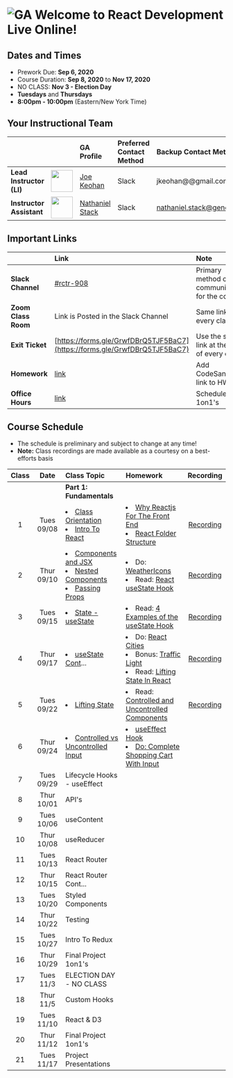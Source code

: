 # ![GA](https://ga-dash.s3.amazonaws.com/production/assets/logo-9f88ae6c9c3871690e33280fcf557f33.png) Welcome to React Development Live Online!

## Dates and Times

* Prework Due: **Sep 6, 2020**
* Course Duration: **Sep 8, 2020** to **Nov 17, 2020**
* NO CLASS: **Nov 3 - Election Day**
* **Tuesdays** and **Thursdays**
* **8:00pm - 10:00pm** (Eastern/New York Time)


## Your Instructional Team

| | | GA Profile | Preferred Contact Method | Backup Contact Method |
| :--- | :--- | :--- | :--- | :--- |
| **Lead Instructor (LI)** | <img src="https://i.imgur.com/QYb5xoN.png" height="50"> | [Joe Keohan](https://generalassemb.ly/instructors/joe-keohan/7866) | Slack | jkeohan@@gmail.com|
| **Instructor Assistant** | <img src="https://i.imgur.com/FmcnxV4.png" height="50"> |[Nathaniel Stack](https://generalassemb.ly/instructors/nathaniel-stack/22752) | Slack | nathaniel.stack@generalassemb.ly|


## Important Links

| | Link | Note | 
| :--- | :--- | :--- |
| **Slack Channel** | [#rctr-908](https://app.slack.com/client/T012XUE92MS/C018MSYQXNW) | Primary method of communication for the course |
| **Zoom Class Room** | Link is Posted in the Slack Channel | Same link every class! |
| **Exit Ticket** | [https://forms.gle/GrwfDBrQ5TJF5BaC7](https://forms.gle/GrwfDBrQ5TJF5BaC7) | Use the same link at the end of every class! |
| **Homework** | [link](https://docs.google.com/spreadsheets/d/1eSarapMxitSh8sQtaKJ3sVB8BtsPjVVyrd155zANSyo/edit#gid=566709901) | Add CodeSandbox link to HW |
| **Office Hours** | [link](https://docs.google.com/spreadsheets/d/1eSarapMxitSh8sQtaKJ3sVB8BtsPjVVyrd155zANSyo/edit#gid=1977257351) | Schedule 1on1's |


## Course Schedule

* The schedule is preliminary and subject to change at any time!
* **Note:** Class recordings are made available as a courtesy on a best-efforts basis

| Class | Date | Class Topic | Homework | Recording |
| :---: | :---: | :--- | :--- | :---: |
||| **Part 1: Fundamentals** |
| 1  | Tues 09/08 | <li>[Class Orientation](https://git.generalassemb.ly/jkeohan/rctr-9-8-20/blob/master/w01d01/orientation.md)</li><li>[Intro To React](https://git.generalassemb.ly/jkeohan/rctr-9-8-20/blob/master/w01d01/intro-to-react.md)</li> | <li>[Why Reactjs For The Front End](https://www.cloudways.com/blog/why-reactjs-for-front-end/)</li><li>[React Folder Structure](https://www.robinwieruch.de/react-folder-structure?utm_campaign=Robin%20Wieruch%20-%20A%20Developer%27s%20Newsletter&utm_medium=email&utm_source=Revue%20newsletter)</li>|[Recording](https://generalassembly.zoom.us/rec/share/MdqhYLEwER0r4EvWFxWeXp6P6cliqKJc6abzBbK9kQnao-ow971z3nB-1dCQxnk9.KVpI1j7O0_pzp7H4?startTime=1599608921000) |
| 2  | Thur 09/10 | <li>[Components and JSX](https://git.generalassemb.ly/jkeohan/rctr-9-8-20/blob/master/w01d02/components-and-jsx.md)</li><li>[Nested Components](https://git.generalassemb.ly/jkeohan/rctr-9-8-20/blob/master/w01d02/nested-compnents.md)</li><li>[Passing Props](https://git.generalassemb.ly/jkeohan/rctr-9-8-20/blob/master/w01d02/passing-props.md)</li> | <li>Do: [WeatherIcons](https://git.generalassemb.ly/jkeohan/rctr-9-8-20/blob/master/homework/w01/weatherIcons.md)</li>  <li>Read: [React useState Hook](https://www.robinwieruch.de/react-usestate-hook)</li> | [Recording](https://generalassembly.zoom.us/rec/share/PtaV2bZTQjD3Zkw_bMMyytyY3AURo8Xwi8U3Jhm2AwcFndjmClYM--15KE0h-qCb._k1ko5qwBak30WbV?startTime=1599782004000) |
| 3  | Tues 09/15 |  <li>[State - useState](https://git.generalassemb.ly/jkeohan/rctr-9-8-20/blob/master/w02d03/intro-to-state.md)</li> | <li>Read: [4 Examples of the useState Hook](https://daveceddia.com/usestate-hook-examples/)</li> | [Recording](https://generalassembly.zoom.us/rec/share/PRoIYrZJohbp755S50NQk2kePQGWfb5pjFk3SCLoRPzVUaxzbwyBZofH7rCjpMyv.Fjw4abzlKWRuORmb?startTime=1600213914000) |
| 4  | Thur 09/17 | <li>[useState Cont](https://git.generalassemb.ly/jkeohan/rctr-9-8-20/blob/master/w02d04/intro-to-state-cont.md)...</li> | <li>Do: [React Cities](https://git.generalassemb.ly/jkeohan/rctr-9-8-20/blob/master/homework/w02/react_cities.md) <li>Bonus: [Traffic Light](https://git.generalassemb.ly/jkeohan/rctr-9-8-20/blob/master/homework/w02/traffic_light.md)</li><li>Read: [Lifting State In React](https://www.robinwieruch.de/react-lift-state)</li> | [Recording](https://generalassembly.zoom.us/rec/share/j6fjDKu9y1H4aEhzblwfKKg1oaMl6lFLgYSdPckilrcd4nlm-t3mlxlN8eYigRQ.YC9TkXydfmfWrJWx?startTime=1600386266000) |
| 5  | Tues 09/22 | <li>[Lifting State](https://git.generalassemb.ly/jkeohan/rctr-9-8-20/blob/master/w03d05/lifting-state.md)</li>  | <li>Read: [Controlled and Uncontrolled Components](https://medium.com/tech-tajawal/controlled-and-uncontrolled-components-in-react-6d5f260b46dd)</li> | [Recording](https://generalassembly.zoom.us/rec/play/GUHvPmYgOG5uV5gKe1BcizwShT9vztvKoL3x7wnqhePX86FTcdyLaOqOf7rQWKtgocnyeeMhoKQstmtU.spvY7DQ9kWwBoDqA?autoplay=true&startTime=1600818885000) |
| 6  | Thur 09/24 | <li>[Controlled vs Uncontrolled Input](https://git.generalassemb.ly/jkeohan/rctr-9-8-20/blob/master/w03d06/controlled-uncontrolled-forms.md)</li> |  <li>[useEffect Hook](https://www.robinwieruch.de/react-hooks)</li><li>[Do: Complete Shopping Cart With Input](https://git.generalassemb.ly/jkeohan/rctr-9-8-20/blob/master/labs/w03d06/shoppingCart_with_input.md)</li> |  |
| 7  | Tues 09/29 | Lifecycle Hooks - useEffect | |  |
| 8  | Thur 10/01 | API's |  |  |
| 9  | Tues 10/06 | useContent |  |  |
| 10  | Thur 10/08 | useReducer |  |  |
| 11  | Tues 10/13 | React Router  |  |  |
| 12  | Thur 10/15 | React Router Cont... |  |  |
| 13  | Tues 10/20| Styled Components |  |  |
| 14  | Thur 10/22 | Testing |  |  |
| 15  | Tues 10/27 | Intro To Redux  |  |  |
| 16  | Thur 10/29 | Final Project 1on1's |  |  |
| 17  | Tues 11/3 | ELECTION DAY - NO CLASS |  |  |
| 18  | Thur 11/5 | Custom Hooks |  |  |
| 19  | Tues 11/10 | React & D3 |  |  |
| 20  | Thur 11/12 | Final Project 1on1's |  |  |
| 21  | Tues 11/17 | Project Presentations |  |  |
